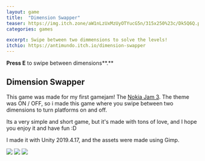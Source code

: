 ```yaml
---
layout: game
title:  "Dimension Swapper"
teaser: https://img.itch.zone/aW1nLzUxMzUyOTYucG5n/315x250%23c/Dk5Q6Q.png
categories: games

excerpt: Swipe between two dimmensions to solve the levels!
itchio: https://antimundo.itch.io/dimension-swapper
---
```


**Press E** to swipe between dimensions**.**

## Dimension Swapper

This game was made for my first gamejam! The [Nokia Jam 3](https://itch.io/jam/nokiajam3). The theme was ON / OFF, so i made this game where you swipe between two dimensions to turn platforms on and off.

Its a very simple and short game, but it's made with tons of love, and I hope you enjoy it and have fun :D

I made it with Unity 2019.4.17, and the assets were made using Gimp.

<div class="img-container">
    <img src="https://img.itch.zone/aW1hZ2UvOTA4NzQxLzUxMzY4MTEuZ2lm/original/a5KlZr.gif">
    <img src="https://img.itch.zone/aW1hZ2UvOTA4NzQxLzUxNDg3ODQucG5n/original/SJx8BA.png">
    <img src="https://img.itch.zone/aW1hZ2UvOTA4NzQxLzUxNTg3NDEucG5n/original/8NqMCb.png">
</div>